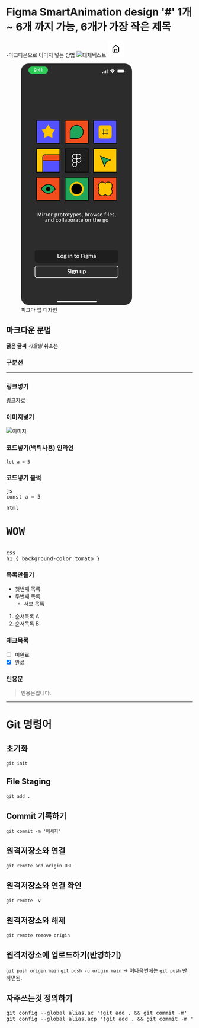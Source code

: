 # Figma SmartAnimation design '#' 1개 ~ 6개 까지 가능, 6개가 가장 작은 제목
-마크다운으로 이미지 넣는 방법 ![대체텍스트](이미지경로)
![test image](./images/icon/home.png)
<figure style="text-aline:center;">
<img src="./images/figma03.png" alt="figma app" style="width:300px;
border-radius:20px">
<figcaption>피그마 앱 디자인</figcaption>
</figure>

## 마크다운 문법

**굵은 글씨**
_기울임_
~~취소선~~

### 구분선

---

### 링크넣기

[링크자료](https://www.naver.com)

### 이미지넣기

![이미지](이미지경로)

### 코드넣기(백틱사용) 인라인

`let a = 5`

### 코드넣기 블럭

<pre>js<br>const a = 5</pre>
<pre>html<br><h1>WOW</h1></pre>
<pre>css<br>h1 { background-color:tomato }</pre>

### 목록만들기

- 첫번째 목록
- 두번째 목록
  - 서브 목록

1. 순서목록 A
2. 순서목록 B

### 체크목록

- [ ] 미완료
- [x] 완료

### 인용문

> 인용문입니다. <br>

---

# Git 명령어

## 초기화

`git init`

## File Staging

`git add .`

## Commit 기록하기

`git commit -m '메세지'`

## 원격저장소와 연결

`git remote add origin URL`

## 원격저장소와 연결 확인

`git remote -v`

## 원격저장소와 해제

`git remote remove origin`

## 원격저장소에 업로드하기(반영하기)

`git push origin main`
`git push -u origin main` -> 이다음번에는 `git push` 만 하면됨.

## 자주쓰는것 정의하기

<pre>
git config --global alias.ac '!git add . && git commit -m'
git config --global alias.acp '!git add . && git commit -m "update" && git push origin main"
</pre>
